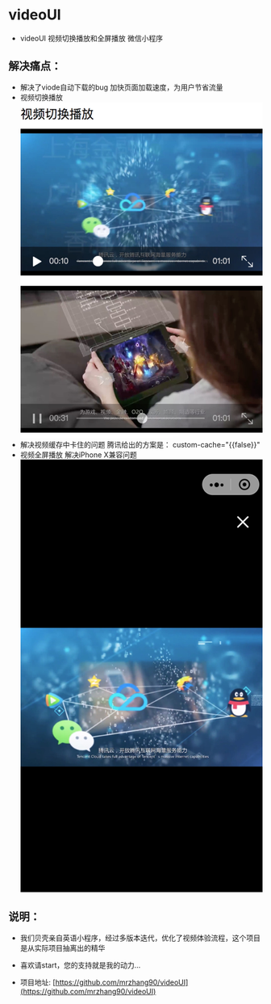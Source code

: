 # videoUI

-  videoUI 视频切换播放和全屏播放 微信小程序

## 解决痛点：
- 解决了viode自动下载的bug
    加快页面加载速度，为用户节省流量
- 视频切换播放
    ![自动暂停上一个视频](assets/images/1.jpg)
- 解决视频缓存中卡住的问题
    腾讯给出的方案是：
        custom-cache="{{false}}"
- 视频全屏播放
    解决iPhone X兼容问题
    ![视频全屏播放](assets/images/3.jpg)

## 说明：
* 我们贝壳亲自英语小程序，经过多版本迭代，优化了视频体验流程，这个项目是从实际项目抽离出的精华
* 喜欢请start，您的支持就是我的动力…

* 项目地址: [https://github.com/mrzhang90/videoUI](https://github.com/mrzhang90/videoUI)
